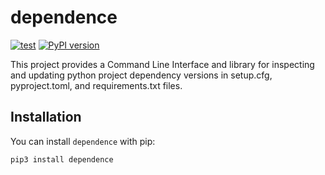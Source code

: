 # dependence

[![test](https://github.com/enorganic/dependence/actions/workflows/test.yml/badge.svg?branch=main)](https://github.com/enorganic/dependence/actions/workflows/test.yml)
[![PyPI version](https://badge.fury.io/py/dependence.svg?icon=si%3Apython)](https://badge.fury.io/py/dependence)

This project provides a Command Line Interface and library for inspecting
and updating python project dependency versions in setup.cfg, pyproject.toml,
and requirements.txt files.

## Installation

You can install `dependence` with pip:

```shell
pip3 install dependence
```
